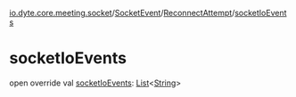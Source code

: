 [io.dyte.core.meeting.socket](../../index.md)/[SocketEvent](../index.md)/[ReconnectAttempt](index.md)/[socketIoEvents](socket-io-events.md)

# socketIoEvents


open override val [socketIoEvents](socket-io-events.md): [List](https://kotlinlang.org/api/latest/jvm/stdlib/kotlin.collections/-list/index.html)&lt;[String](https://kotlinlang.org/api/latest/jvm/stdlib/kotlin/-string/index.html)&gt;
